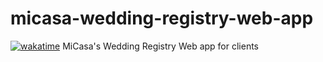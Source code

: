 # micasa-wedding-registry-web-app 
[![wakatime](https://wakatime.com/badge/user/9657174f-2430-4dfd-aaef-2b316eb71a36/project/013b3754-1911-411f-99fa-d8dfa89242e8.svg)](https://wakatime.com/badge/user/9657174f-2430-4dfd-aaef-2b316eb71a36/project/013b3754-1911-411f-99fa-d8dfa89242e8)
MiCasa's Wedding Registry Web app for clients
